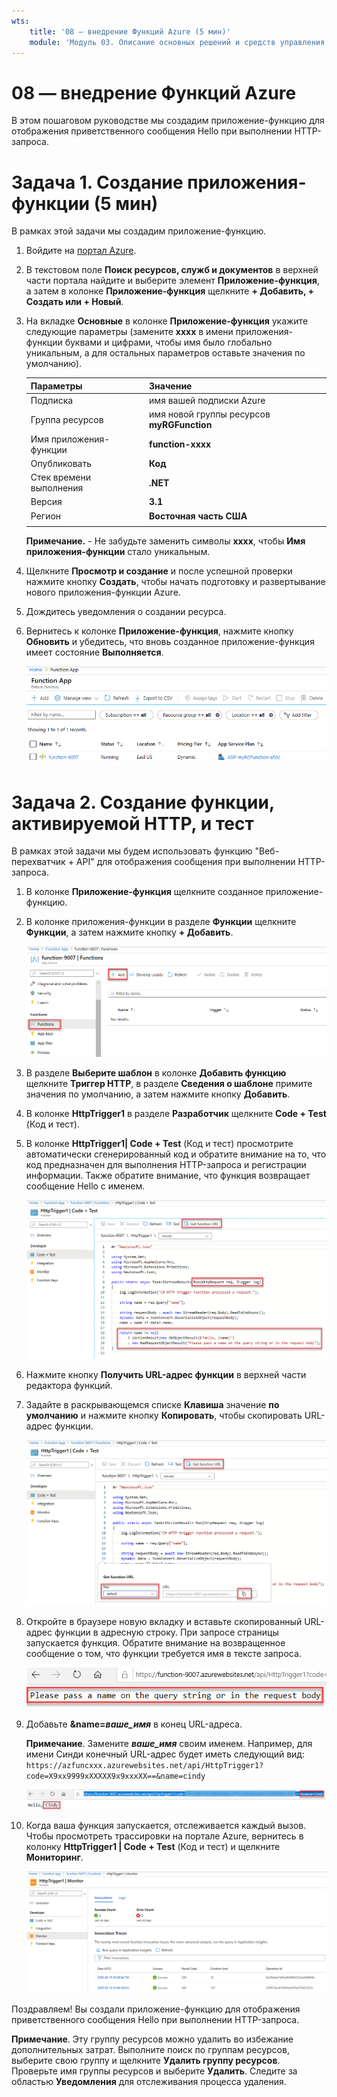 ```yaml
---
wts:
    title: '08 — внедрение Функций Azure (5 мин)'
    module: 'Модуль 03. Описание основных решений и средств управления'
---
```

# 08 — внедрение Функций Azure

В этом пошаговом руководстве мы создадим приложение-функцию для отображения приветственного сообщения Hello при выполнении HTTP-запроса. 

# Задача 1. Создание приложения-функции (5 мин)

В рамках этой задачи мы создадим приложение-функцию.

1. Войдите на [портал Azure](https://portal.azure.com).

1. В текстовом поле **Поиск ресурсов, служб и документов** в верхней части портала найдите и выберите элемент **Приложение-функция**, а затем в колонке **Приложение-функция** щелкните **+ Добавить, + Создать или + Новый**.

1. На вкладке **Основные** в колонке **Приложение-функция** укажите следующие параметры (замените **xxxx** в имени приложения-функции буквами и цифрами, чтобы имя было глобально уникальным, а для остальных параметров оставьте значения по умолчанию). 

    | Параметры | Значение |
    | -- | --|
    | Подписка | имя вашей подписки Azure |
    | Группа ресурсов | имя новой группы ресурсов **myRGFunction** |
    | Имя приложения-функции | **function-xxxx** |
    | Опубликовать | **Код** |
    | Стек времени выполнения | **.NET** |
    | Версия | **3.1** |
    | Регион | **Восточная часть США** |
    | | |

    **Примечание.** -  Не забудьте заменить символы **xxxx**, чтобы **Имя приложения-функции** стало уникальным.

1. Щелкните **Просмотр и создание** и после успешной проверки нажмите кнопку **Создать**, чтобы начать подготовку и развертывание нового приложения-функции Azure.

1. Дождитесь уведомления о создании ресурса.

1. Вернитесь к колонке **Приложение-функция**, нажмите кнопку **Обновить** и убедитесь, что вновь созданное приложение-функция имеет состояние **Выполняется**. 

    ![Снимок экрана: страница "Приложение-функция" с новым приложением-функцией.](../images/0701.png)

# Задача 2. Создание функции, активируемой HTTP, и тест

В рамках этой задачи мы будем использовать функцию "Веб-перехватчик + API" для отображения сообщения при выполнении HTTP-запроса. 

1. В колонке **Приложение-функция** щелкните созданное приложение-функцию. 

1. В колонке приложения-функции в разделе **Функции** щелкните **Функции**, а затем нажмите кнопку **+ Добавить**.

    ![Снимок экрана: шаг выбора среды разработки в Функциях Azure на панели начала работы с .NET на портале Azure. Выделены отображаемые элементы для создания функции на портале. Выделенными элементами являются развертывание приложения-функции, добавление новой функции, функции на портале и кнопка продолжения.](../images/0702.png)

1. В разделе **Выберите шаблон** в колонке **Добавить функцию** щелкните **Триггер HTTP**, в разделе **Сведения о шаблоне** примите значения по умолчанию, а затем нажмите кнопку **Добавить**.

1. В колонке **HttpTrigger1** в разделе **Разработчик** щелкните **Code + Test** (Код и тест). 

1. В колонке **HttpTrigger1\| Code + Test** (Код и тест) просмотрите автоматически сгенерированный код и обратите внимание на то, что код предназначен для выполнения HTTP-запроса и регистрации информации. Также обратите внимание, что функция возвращает сообщение Hello с именем. 

    ![Снимок экрана: код функции. Сообщение Hello выделено.](../images/0704.png)

1. Нажмите кнопку **Получить URL-адрес функции** в верхней части редактора функций. 

1. Задайте в раскрывающемся списке **Клавиша** значение **по умолчанию** и нажмите кнопку **Копировать**, чтобы скопировать URL-адрес функции. 

    ![Снимок экрана: панель "Получить URL-адрес функции" в редакторе функций на портале Azure. Отображаемые элементы — кнопка для получения URL-адреса функции, раскрывающийся список задания клавиши и кнопка копирования URL-адреса — выделены, чтобы указать, как получить и скопировать URL-адрес функции из редактора функций.](../images/0705.png)

1. Откройте в браузере новую вкладку и вставьте скопированный URL-адрес функции в адресную строку. При запросе страницы запускается функция. Обратите внимание на возвращенное сообщение о том, что функции требуется имя в тексте запроса.

    ![Снимок экрана: сообщение с просьбой указать имя.](../images/0706.png)

1. Добавьте **&name=*ваше_имя*** в конец URL-адреса.

    **Примечание**. Замените ***ваше_имя*** своим именем. Например, для имени Синди конечный URL-адрес будет иметь следующий вид: `https://azfuncxxx.azurewebsites.net/api/HttpTrigger1?code=X9xx9999xXXXXX9x9xxxXX==&name=cindy`

    ![Снимок экрана: выделенный URL-адрес функции и добавленное для примера имя пользователя в адресной строке веб-браузера. Приветственное сообщение и имя пользователя также выделяются, чтобы указать выходные данные функции в главном окне браузера.](../images/0707.png)

1. Когда ваша функция запускается, отслеживается каждый вызов. Чтобы просмотреть трассировки на портале Azure, вернитесь в колонку **HttpTrigger1 \| Code + Test** (Код и тест) и щелкните **Мониторинг**.

    ![Снимок экрана: журнал сведений о трассировке, полученный в результате выполнения функции в редакторе функций на портале Azure.](../images/0709.png) 

Поздравляем! Вы создали приложение-функцию для отображения приветственного сообщения Hello при выполнении HTTP-запроса. 

**Примечание**. Эту группу ресурсов можно удалить во избежание дополнительных затрат. Выполните поиск по группам ресурсов, выберите свою группу и щелкните **Удалить группу ресурсов**. Проверьте имя группы ресурсов и выберите **Удалить**. Следите за областью **Уведомления** для отслеживания процесса удаления.
